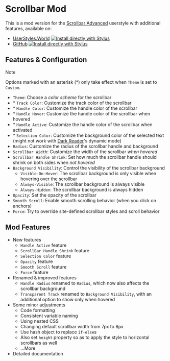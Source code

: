 # Scrollbar Mod

This is a mod version for the [Scrollbar Advanced](https://userstyles.world/style/329/scrollbar-advanced) userstyle with additional features, available on:

- [UserStyles.World](https://userstyles.world/style/16203/scrollbar-mod) [![Install directly with Stylus](https://img.shields.io/badge/Install%20directly%20with-Stylus-00adad.svg)](https://userstyles.world/api/style/16203.user.css)
- [GitHub](https://github.com/PRO-2684/gadgets/raw/main/scrollbar_mod/) [![Install directly with Stylus](https://img.shields.io/badge/Install%20directly%20with-Stylus-00adad.svg)](https://github.com/PRO-2684/gadgets/raw/main/scrollbar_mod/scrollbar_mod.user.css)

## Features & Configuration

> [!NOTE]
> Options marked with an asterisk (\*) only take effect when `Theme` is set to `Custom`.

- `Theme`: Choose a *color scheme* for the scrollbar
- \* `Track Color`: Customize the track color of the scrollbar
- \* `Handle Color`: Customize the handle color of the scrollbar
- \* `Handle Hover`: Customize the handle color of the scrollbar when hovered
- \* `Handle Active`: Customize the handle color of the scrollbar when activated
- \* `Selection Color`: Customize the background color of the selected text (might not work with [Dark Reader](https://darkreader.org/)'s dynamic mode)
- `Radius`: Customize the radius of the scrollbar handle and background
- `Scrollbar Width`: Customize the width of the scrollbar *when hovered*
- `Scrollbar Handle Shrink`: Set how much the scrollbar handle should shrink on both sides when *not hovered*
- `Background Visibility`: Control the visibility of the scrollbar background
    - `Visible-On-Hover`: The scrollbar background is only visible when hovering over the scrollbar
    - `Always-Visible`: The scrollbar background is always visible
    - `Always-Hidden`: The scrollbar background is always hidden
- `Opacity`: Set the opacity of the scrollbar
- `Smooth Scroll`: Enable smooth scrolling behavior (when you click on anchors)
- `Force`: Try to override site-defined scrollbar styles and scroll behavior

## Mod Features

- New features
    - `Handle Active` feature
    - `ScrollBar Handle Shrink` feature
    - `Selection Color` feature
    - `Opacity` feature
    - `Smooth Scroll` feature
    - `Force` feature
- Renamed & improved features
    - `Handle Radius` renamed to `Radius`, which now also affects the scrollbar background
    - `Transparent Track` renamed to `Background Visibility`, with an additional option to show only when hovered
- Some minor adjustments
    - Code formatting
    - Consistent variable naming
    - Using nested CSS
    - Changing default scrollbar width from 7px to 8px
    - Use hash object to replace `if-else`s
    - Also set `height` property so as to apply the style to horizontal scrollbars as well
    - ...More
- Detailed documentation
